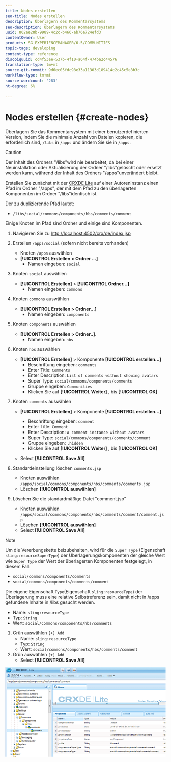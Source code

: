 ```yaml
---
title: Nodes erstellen
seo-title: Nodes erstellen
description: Überlagern des Kommentarsystems
seo-description: Überlagern des Kommentarsystems
uuid: 802ae28b-9989-4c2c-b466-ab76a724efd3
contentOwner: User
products: SG_EXPERIENCEMANAGER/6.5/COMMUNITIES
topic-tags: developing
content-type: reference
discoiquuid: cd4f53ee-537b-4f10-a64f-474ba2c44576
translation-type: tm+mt
source-git-commit: 9d6ec05fdc98e33a11303d189414c2c45c5e8b3c
workflow-type: tm+mt
source-wordcount: '283'
ht-degree: 6%

---
```



# Nodes erstellen {#create-nodes}

Überlagern Sie das Kommentarsystem mit einer benutzerdefinierten Version, indem Sie die minimale Anzahl von Dateien kopieren, die erforderlich sind, `/libs` in `/apps` und ändern Sie sie in `/apps`.

>[!CAUTION]
>
>Der Inhalt des Ordners &quot;/libs&quot;wird nie bearbeitet, da bei einer Neuinstallation oder Aktualisierung der Ordner &quot;/libs&quot;gelöscht oder ersetzt werden kann, während der Inhalt des Ordners &quot;/apps&quot;unverändert bleibt.


Erstellen Sie zunächst mit der [CRXDE Lite](../../help/sites-developing/developing-with-crxde-lite.md) auf einer Autoreninstanz einen Pfad im Ordner &quot;/apps&quot;, der mit dem Pfad zu den überlagerten Komponenten im Ordner &quot;/libs&quot;identisch ist.

Der zu duplizierende Pfad lautet:

* `/libs/social/commons/components/hbs/comments/comment`

Einige Knoten im Pfad sind Ordner und einige sind Komponenten.

1. Navigieren Sie zu [http://localhost:4502/crx/de/index.jsp](http://localhost:4502/crx/de/index.jsp)
1. Erstellen `/apps/social` (sofern nicht bereits vorhanden)
   * Knoten `/apps` auswählen
   * **[!UICONTROL Erstellen > Ordner ...]**
      * Namen eingeben: `social`
1. Knoten `social` auswählen
   * **[!UICONTROL Erstellen]** > **[!UICONTROL Ordner...]**
      * Namen eingeben: `commons`
1. Knoten `commons` auswählen
   * **[!UICONTROL Erstellen > Ordner...]**
      * Namen eingeben: `components`
1. Knoten `components` auswählen
   * **[!UICONTROL Erstellen > Ordner..]**.
      * Namen eingeben: `hbs`
1. Knoten `hbs` auswählen
   * **[!UICONTROL Erstellen]** > Komponente **[!UICONTROL erstellen...]**
      * Beschriftung eingeben: `comments`
      * Enter Title: `Comments`
      * Enter Description: `List of comments without showing avatars`
      * Super Type: `social/commons/components/comments`
      * Gruppe eingeben: `Communities`
      * Klicken Sie auf **[!UICONTROL Weiter]** , bis **[!UICONTROL OK]**
1. Knoten `comments` auswählen

   * **[!UICONTROL Erstellen]** > Komponente **[!UICONTROL erstellen...]**

      * Beschriftung eingeben: `comment`
      * Enter Title: `Comment`
      * Enter Description: `A comment instance without avatars`
      * Super Type: `social/commons/components/comments/comment`
      * Gruppe eingeben: `.hidden`
      * Klicken Sie auf **[!UICONTROL Weiter]** , bis **[!UICONTROL OK]**
   * Select **[!UICONTROL Save All]**
1. Standardeinstellung löschen `comments.jsp`
   * Knoten auswählen `/apps/social/commons/components/hbs/comments/comments.jsp`
   * Löschen **[!UICONTROL auswählen]**
1. Löschen Sie die standardmäßige Datei &quot;comment.jsp&quot;
   * Knoten auswählen `/apps/social/commons/components/hbs/comments/comment/comment.jsp`
   * Löschen **[!UICONTROL auswählen]**
   * Select **[!UICONTROL Save All]**

>[!NOTE]
>
>Um die Vererbungskette beizubehalten, wird für die `Super Type` (Eigenschaft `sling:resourceSuperType`) der Überlagerungskomponenten der gleiche Wert wie `Super Type` der Wert der überlagerten Komponenten festgelegt, in diesem Fall:
>
>* `social/commons/components/comments`
>* `social/commons/components/comments/comment`

>



Die eigene Eigenschaft `Type`(Eigenschaft `sling:resourceType`) der Überlagerung muss eine relative Selbstreferenz sein, damit nicht in /apps gefundene Inhalte in /libs gesucht werden.
* Name: `sling:resourceType`
* Typ: `String`
* Wert: `social/commons/components/hbs/comments`

1. Grün auswählen `[+] Add`
   * Name: `sling:resourceType`
   * Typ: `String`
   * Wert: `social/commons/components/hbs/comments/comment`
1. Grün auswählen `[+] Add`
   * Select **[!UICONTROL Save All]**

![create-nodes](assets/create-nodes.png)

